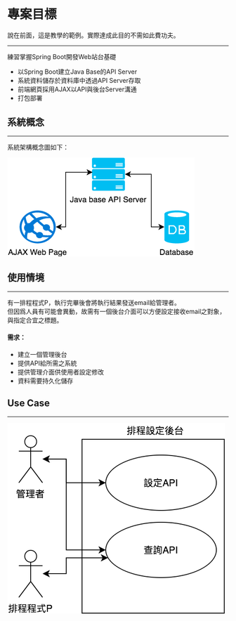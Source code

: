 # 專案目標

說在前面，這是教學的範例。實際達成此目的不需如此費功夫。

---

練習掌握Spring Boot開發Web站台基礎

* 以Spring Boot建立Java Base的API Server
* 系統資料儲存於資料庫中透過API Server存取
* 前端網頁採用AJAX以API與後台Server溝通
* 打包部署

## 系統概念

---

系統架構概念圖如下：

![](/assets/spring_boot_init_arch.png)

## 使用情境

---

有一排程程式P，執行完畢後會將執行結果發送email給管理者。  
但因爲人員有可能會異動，故需有一個後台介面可以方便設定接收email之對象，與指定合宜之標題。

#### 需求：

* 建立一個管理後台
* 提供API給所需之系統
* 提供管理介面供使用者設定修改
* 資料需要持久化儲存

## Use Case

---

![](/assets/spring_boot_init_uc.png)


